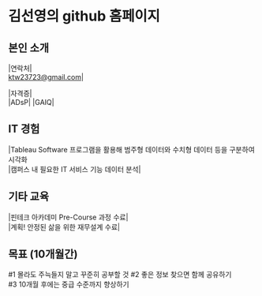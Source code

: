 # 김선영의 github 홈페이지
## 본인 소개

|연락처| <br>
ktw23723@gmail.com|

|자격증| <br>
|ADsP|
|GAIQ|

## IT 경험
|Tableau Software 프로그램을 활용해 범주형 데이터와 수치형 데이터 등을 구분하여 시각화<br>
|캠퍼스 내 필요한 IT 서비스 기능 데이터 분석|

## 기타 교육 
|핀테크 아카데미 Pre-Course 과정 수료|  <br>
|계획! 안정된 삶을 위한 재무설계 수료| <br>

## 목표 (10개월간) 
#1 몰라도 주늑들지 말고 꾸준히 공부할 것 
#2 좋은 정보 찾으면 함께 공유하기   
#3 10개월 후에는 중급 수준까지 향상하기 


